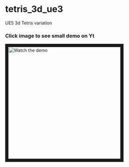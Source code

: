 # tetris_3d_ue3
 UE5 3d Tetris variation

### Click image to see small demo on Yt

<a href="http://www.youtube.com/watch?feature=player_embedded&v=IpSvbUDkCuU" target="_blank">
 <img src="http://img.youtube.com/vi/IpSvbUDkCuU/mqdefault.jpg" alt="Watch the demo" width="360" border="10" class = "center" />
</a>
